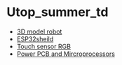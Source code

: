 # Utop_summer_td

- [3D model robot](3D%20model%20Balancing%20Robot/3D%20model%20robot.md)
- [ESP32sheild](Esp32sheildwithADC/ESP32sheild.md)
- [Touch sensor RGB](Touch%20sensor%20RGB/RGB.md)
- [Power PCB and Mircroprocessors](Power%20PCB%20and%20Microprocessors/Power%20PCB%20and%20Microprocessors%Dev.md)
